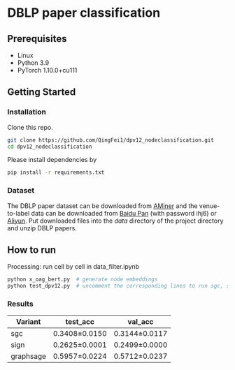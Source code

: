 # DBLP paper classification

## Prerequisites

- Linux
- Python 3.9
- PyTorch 1.10.0+cu111

## Getting Started

### Installation

Clone this repo.

```bash
git clone https://github.com/QingFei1/dpv12_nodeclassification.git
cd dpv12_nodeclassification
```

Please install dependencies by

```bash
pip install -r requirements.txt
```

### Dataset
The DBLP paper dataset can be downloaded from [AMiner](https://originalstatic.aminer.cn/misc/dblp.v12.7z) and the venue-to-label data can be downloaded from [Baidu Pan](https://pan.baidu.com/s/11Nz3OmyPj0eRlKC93Sp_oA) (with password ihj6) or [Aliyun](https://open-data-set.oss-cn-beijing.aliyuncs.com/oag-benchmark/entity-tagging/aminer_name_cluster_edit.txt).
Put downloaded files into the _data_ directory of the project directory and unzip DBLP papers.

## How to run
Processing: run cell by cell in data_filter.ipynb
```bash
python x_oag_bert.py  # generate node embeddings
python test_dpv12.py  # uncomment the corresponding lines to run sgc, sign, and graphsage.
```

### Results
| Variant          | test_acc      | val_acc       |
|------------------|---------------|---------------|
| sgc              | 0.3408±0.0150 | 0.3144±0.0117 |
| sign             | 0.2625±0.0001 | 0.2499±0.0000 |
| graphsage        | 0.5957±0.0224 | 0.5712±0.0237 |
